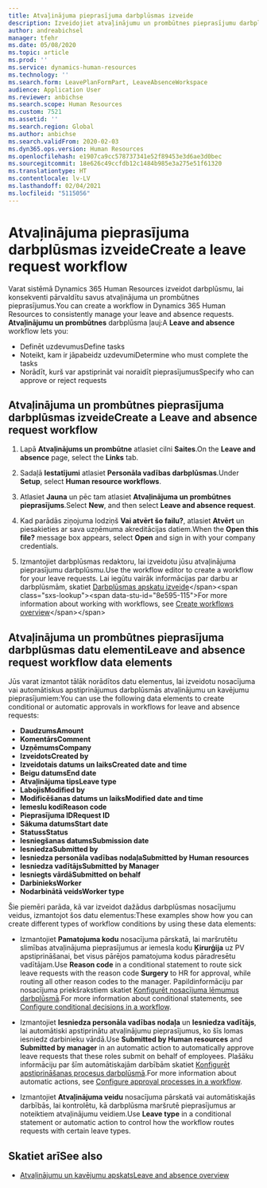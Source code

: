 ```yaml
---
title: Atvaļinājuma pieprasījuma darbplūsmas izveide
description: Izveidojiet atvaļinājumu un prombūtnes pieprasījumu darbplūsmu, lai konsekventi pārvaldītu atvaļinājumu pieprasījumus sistēmā Dynamics 365 Human Resources.
author: andreabichsel
manager: tfehr
ms.date: 05/08/2020
ms.topic: article
ms.prod: ''
ms.service: dynamics-human-resources
ms.technology: ''
ms.search.form: LeavePlanFormPart, LeaveAbsenceWorkspace
audience: Application User
ms.reviewer: anbichse
ms.search.scope: Human Resources
ms.custom: 7521
ms.assetid: ''
ms.search.region: Global
ms.author: anbichse
ms.search.validFrom: 2020-02-03
ms.dyn365.ops.version: Human Resources
ms.openlocfilehash: e1907ca9cc578737341e52f89453e3d6ae3d0bec
ms.sourcegitcommit: 18e626c49ccfdb12c1484b985e3a275e51f61320
ms.translationtype: HT
ms.contentlocale: lv-LV
ms.lasthandoff: 02/04/2021
ms.locfileid: "5115056"
---
```

# <a name="create-a-leave-request-workflow"></a><span data-ttu-id="8e595-103">Atvaļinājuma pieprasījuma darbplūsmas izveide</span><span class="sxs-lookup"><span data-stu-id="8e595-103">Create a leave request workflow</span></span>

<span data-ttu-id="8e595-104">Varat sistēmā Dynamics 365 Human Resources izveidot darbplūsmu, lai konsekventi pārvaldītu savus atvaļinājuma un prombūtnes pieprasījumus.</span><span class="sxs-lookup"><span data-stu-id="8e595-104">You can create a workflow in Dynamics 365 Human Resources to consistently manage your leave and absence requests.</span></span> <span data-ttu-id="8e595-105">**Atvaļinājumu un prombūtnes** darbplūsma ļauj:</span><span class="sxs-lookup"><span data-stu-id="8e595-105">A **Leave and absence** workflow lets you:</span></span>

- <span data-ttu-id="8e595-106">Definēt uzdevumus</span><span class="sxs-lookup"><span data-stu-id="8e595-106">Define tasks</span></span>
- <span data-ttu-id="8e595-107">Noteikt, kam ir jāpabeidz uzdevumi</span><span class="sxs-lookup"><span data-stu-id="8e595-107">Determine who must complete the tasks</span></span>
- <span data-ttu-id="8e595-108">Norādīt, kurš var apstiprināt vai noraidīt pieprasījumus</span><span class="sxs-lookup"><span data-stu-id="8e595-108">Specify who can approve or reject requests</span></span>

## <a name="create-a-leave-and-absence-request-workflow"></a><span data-ttu-id="8e595-109">Atvaļinājuma un prombūtnes pieprasījuma darbplūsmas izveide</span><span class="sxs-lookup"><span data-stu-id="8e595-109">Create a Leave and absence request workflow</span></span>

1. <span data-ttu-id="8e595-110">Lapā **Atvaļinājums un prombūtne** atlasiet cilni **Saites**.</span><span class="sxs-lookup"><span data-stu-id="8e595-110">On the **Leave and absence** page, select the **Links** tab.</span></span>

2. <span data-ttu-id="8e595-111">Sadaļā **Iestatījumi** atlasiet **Personāla vadības darbplūsmas**.</span><span class="sxs-lookup"><span data-stu-id="8e595-111">Under **Setup**, select **Human resource workflows**.</span></span>

3. <span data-ttu-id="8e595-112">Atlasiet **Jauna** un pēc tam atlasiet **Atvaļinājuma un prombūtnes pieprasījums**.</span><span class="sxs-lookup"><span data-stu-id="8e595-112">Select **New**, and then select **Leave and absence request**.</span></span> 

4. <span data-ttu-id="8e595-113">Kad parādās ziņojuma lodziņš **Vai atvērt šo failu?**, atlasiet **Atvērt** un piesakieties ar sava uzņēmuma akreditācijas datiem.</span><span class="sxs-lookup"><span data-stu-id="8e595-113">When the **Open this file?** message box appears, select **Open** and sign in with your company credentials.</span></span>

5. <span data-ttu-id="8e595-114">Izmantojiet darbplūsmas redaktoru, lai izveidotu jūsu atvaļinājuma pieprasījumu darbplūsmu.</span><span class="sxs-lookup"><span data-stu-id="8e595-114">Use the workflow editor to create a workflow for your leave requests.</span></span> <span data-ttu-id="8e595-115">Lai iegūtu vairāk informācijas par darbu ar darbplūsmām, skatiet [Darbplūsmas apskatu izveide](https://docs.microsoft.com/dynamics365/fin-ops-core/fin-ops/organization-administration/create-workflow?toc=/dynamics365/commerce/toc.json.)</span><span class="sxs-lookup"><span data-stu-id="8e595-115">For more information about working with workflows, see [Create workflows overview](https://docs.microsoft.com/dynamics365/fin-ops-core/fin-ops/organization-administration/create-workflow?toc=/dynamics365/commerce/toc.json.)</span></span>

## <a name="leave-and-absence-request-workflow-data-elements"></a><span data-ttu-id="8e595-116">Atvaļinājuma un prombūtnes pieprasījuma darbplūsmas datu elementi</span><span class="sxs-lookup"><span data-stu-id="8e595-116">Leave and absence request workflow data elements</span></span>

<span data-ttu-id="8e595-117">Jūs varat izmantot tālāk norādītos datu elementus, lai izveidotu nosacījuma vai automātiskus apstiprinājumus darbplūsmās atvaļinājumu un kavējumu pieprasījumiem:</span><span class="sxs-lookup"><span data-stu-id="8e595-117">You can use the following data elements to create conditional or automatic approvals in workflows for leave and absence requests:</span></span>

- <span data-ttu-id="8e595-118">**Daudzums**</span><span class="sxs-lookup"><span data-stu-id="8e595-118">**Amount**</span></span>
- <span data-ttu-id="8e595-119">**Komentārs**</span><span class="sxs-lookup"><span data-stu-id="8e595-119">**Comment**</span></span>
- <span data-ttu-id="8e595-120">**Uzņēmums**</span><span class="sxs-lookup"><span data-stu-id="8e595-120">**Company**</span></span>
- <span data-ttu-id="8e595-121">**Izveidots**</span><span class="sxs-lookup"><span data-stu-id="8e595-121">**Created by**</span></span>
- <span data-ttu-id="8e595-122">**Izveidotais datums un laiks**</span><span class="sxs-lookup"><span data-stu-id="8e595-122">**Created date and time**</span></span>
- <span data-ttu-id="8e595-123">**Beigu datums**</span><span class="sxs-lookup"><span data-stu-id="8e595-123">**End date**</span></span>
- <span data-ttu-id="8e595-124">**Atvaļinājuma tips**</span><span class="sxs-lookup"><span data-stu-id="8e595-124">**Leave type**</span></span>
- <span data-ttu-id="8e595-125">**Labojis**</span><span class="sxs-lookup"><span data-stu-id="8e595-125">**Modified by**</span></span>
- <span data-ttu-id="8e595-126">**Modificēšanas datums un laiks**</span><span class="sxs-lookup"><span data-stu-id="8e595-126">**Modified date and time**</span></span>
- <span data-ttu-id="8e595-127">**Iemeslu kodi**</span><span class="sxs-lookup"><span data-stu-id="8e595-127">**Reason code**</span></span>
- <span data-ttu-id="8e595-128">**Pieprasījuma ID**</span><span class="sxs-lookup"><span data-stu-id="8e595-128">**Request ID**</span></span>
- <span data-ttu-id="8e595-129">**Sākuma datums**</span><span class="sxs-lookup"><span data-stu-id="8e595-129">**Start date**</span></span>
- <span data-ttu-id="8e595-130">**Statuss**</span><span class="sxs-lookup"><span data-stu-id="8e595-130">**Status**</span></span> 
- <span data-ttu-id="8e595-131">**Iesniegšanas datums**</span><span class="sxs-lookup"><span data-stu-id="8e595-131">**Submission date**</span></span>
- <span data-ttu-id="8e595-132">**Iesniedza**</span><span class="sxs-lookup"><span data-stu-id="8e595-132">**Submitted by**</span></span>
- <span data-ttu-id="8e595-133">**Iesniedza personāla vadības nodaļa**</span><span class="sxs-lookup"><span data-stu-id="8e595-133">**Submitted by Human resources**</span></span>
- <span data-ttu-id="8e595-134">**Iesniedza vadītājs**</span><span class="sxs-lookup"><span data-stu-id="8e595-134">**Submitted by Manager**</span></span>
- <span data-ttu-id="8e595-135">**Iesniegts vārdā**</span><span class="sxs-lookup"><span data-stu-id="8e595-135">**Submitted on behalf**</span></span>
- <span data-ttu-id="8e595-136">**Darbinieks**</span><span class="sxs-lookup"><span data-stu-id="8e595-136">**Worker**</span></span>
- <span data-ttu-id="8e595-137">**Nodarbinātā veids**</span><span class="sxs-lookup"><span data-stu-id="8e595-137">**Worker type**</span></span>

<span data-ttu-id="8e595-138">Šie piemēri parāda, kā var izveidot dažādus darbplūsmas nosacījumu veidus, izmantojot šos datu elementus:</span><span class="sxs-lookup"><span data-stu-id="8e595-138">These examples show how you can create different types of workflow conditions by using these data elements:</span></span>

- <span data-ttu-id="8e595-139">Izmantojiet **Pamatojuma kodu** nosacījuma pārskatā, lai maršrutētu slimības atvaļinājuma pieprasījumus ar iemesla kodu **Ķirurģija** uz PV apstiprināšanai, bet visus pārējos pamatojuma kodus pāradresētu vadītājam.</span><span class="sxs-lookup"><span data-stu-id="8e595-139">Use **Reason code** in a conditional statement to route sick leave requests with the reason code **Surgery** to HR for approval, while routing all other reason codes to the manager.</span></span> <span data-ttu-id="8e595-140">Papildinformāciju par nosacījuma priekšrakstiem skatiet [Konfigurēt nosacījuma lēmumus darbplūsmā](https://docs.microsoft.com/dynamics365/fin-ops-core/fin-ops/organization-administration/configure-conditional-decision-workflow).</span><span class="sxs-lookup"><span data-stu-id="8e595-140">For more information about conditional statements, see [Configure conditional decisions in a workflow](https://docs.microsoft.com/dynamics365/fin-ops-core/fin-ops/organization-administration/configure-conditional-decision-workflow).</span></span> 

- <span data-ttu-id="8e595-141">Izmantojiet **Iesniedza personāla vadības nodaļa** un **Iesniedza vadītājs**, lai automātiski apstiprinātu atvaļinājumu pieprasījumus, ko šīs lomas iesniedz darbinieku vārdā.</span><span class="sxs-lookup"><span data-stu-id="8e595-141">Use **Submitted by Human resources** and **Submitted by manager** in an automatic action to automatically approve leave requests that these roles submit on behalf of employees.</span></span> <span data-ttu-id="8e595-142">Plašāku informāciju par šīm automātiskajām darbībām skatiet [Konfigurēt apstiprināšanas procesus darbplūsmā](https://docs.microsoft.com/dynamics365/fin-ops-core/fin-ops/organization-administration/configure-approval-process-workflow).</span><span class="sxs-lookup"><span data-stu-id="8e595-142">For more information about automatic actions, see [Configure approval processes in a workflow](https://docs.microsoft.com/dynamics365/fin-ops-core/fin-ops/organization-administration/configure-approval-process-workflow).</span></span>

- <span data-ttu-id="8e595-143">Izmantojiet **Atvaļinājuma veidu** nosacījuma pārskatā vai automātiskajās darbībās, lai kontrolētu, kā darbplūsma maršrutē pieprasījumus ar noteiktiem atvaļinājumu veidiem.</span><span class="sxs-lookup"><span data-stu-id="8e595-143">Use **Leave type** in a conditional statement or automatic action to control how the workflow routes requests with certain leave types.</span></span>

## <a name="see-also"></a><span data-ttu-id="8e595-144">Skatiet arī</span><span class="sxs-lookup"><span data-stu-id="8e595-144">See also</span></span>

- [<span data-ttu-id="8e595-145">Atvaļinājumu un kavējumu apskats</span><span class="sxs-lookup"><span data-stu-id="8e595-145">Leave and absence overview</span></span>](hr-leave-and-absence-overview.md)
